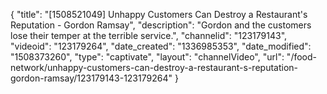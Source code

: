 {
    "title": "[1508521049] Unhappy Customers Can Destroy a Restaurant's Reputation - Gordon Ramsay",
    "description": "Gordon and the customers lose their temper at the terrible service.",
    "channelid": "123179143",
    "videoid": "123179264",
    "date_created": "1336985353",
    "date_modified": "1508373260",
    "type": "captivate",
    "layout": "channelVideo",
    "url": "\/food-network\/unhappy-customers-can-destroy-a-restaurant-s-reputation-gordon-ramsay\/123179143-123179264"
}